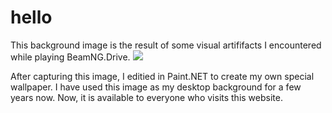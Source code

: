 # hello

This background image is the result of some visual artififacts I encountered while playing BeamNG.Drive.
<img src="background.png">

After capturing this image, I editied in Paint.NET to create my own special wallpaper.
I have used this image as my desktop background for a few years now.
Now, it is available to everyone who visits this website.
